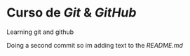 # Curso de _Git_ & _GitHub_

Learning git and github

Doing a second commit so im adding text to the _README.md_